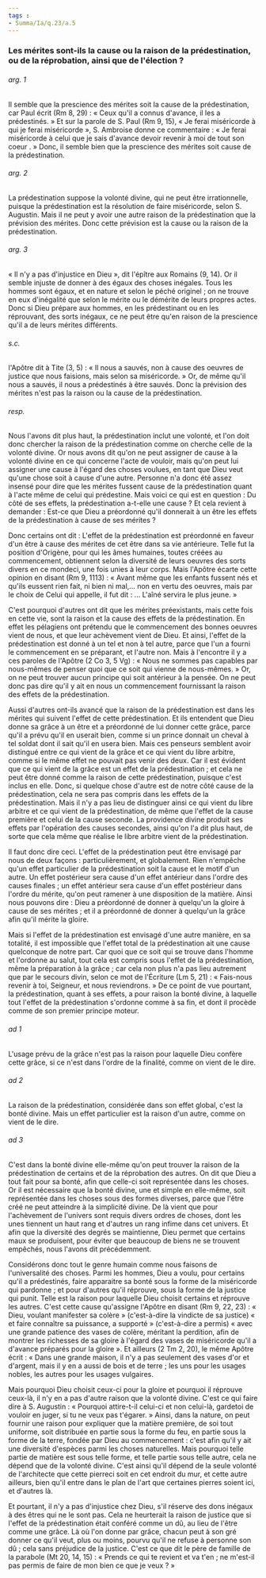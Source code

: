 ```yaml
---
tags : 
- Summa/Ia/q.23/a.5
---
```


### Les mérites sont-ils la cause ou la raison de la prédestination, ou de la réprobation, ainsi que de l'élection ?

###### arg. 1
Il semble que la prescience des mérites soit la cause de la prédestination, car Paul écrit (Rm 8, 29) : « Ceux qu'il a connus d'avance, il les a prédestinés. » Et sur la parole de S. Paul (Rm 9, 15), « Je ferai miséricorde à qui je ferai miséricorde », S. Ambroise donne ce commentaire : « Je ferai miséricorde à celui que je sais d'avance devoir revenir à moi de tout son coeur . » Donc, il semble bien que la prescience des mérites soit cause de la prédestination. 

###### arg. 2
La prédestination suppose la volonté divine, qui ne peut être irrationnelle, puisque la prédestination est la résolution de faire miséricorde, selon S. Augustin. Mais il ne peut y avoir une autre raison de la prédestination que la prévision des mérites. Donc cette prévision est la cause ou la raison de la prédestination. 

###### arg. 3
« Il n'y a pas d'injustice en Dieu », dit l'épître aux Romains (9, 14). Or il semble injuste de donner à des égaux des choses inégales. Tous les hommes sont égaux, et en nature et selon le péché originel ; on ne trouve en eux d'inégalité que selon le mérite ou le démérite de leurs propres actes. Donc si Dieu prépare aux hommes, en les prédestinant ou en les réprouvant, des sorts inégaux, ce ne peut être qu'en raison de la prescience qu'il a de leurs mérites différents. 

###### s.c.
l'Apôtre dit à Tite (3, 5) : « Il nous a sauvés, non à cause des oeuvres de justice que nous faisions, mais selon sa miséricorde. » Or, de même qu'il nous a sauvés, il nous a prédestinés à être sauvés. Donc la prévision des mérites n'est pas la raison ou la cause de la prédestination. 

###### resp.
Nous l'avons dit plus haut, la prédestination inclut une volonté, et l'on doit donc chercher la raison de la prédestination comme on cherche celle de la volonté divine. Or nous avons dit qu'on ne peut assigner de cause à la volonté divine en ce qui concerne l'acte de vouloir, mais qu'on peut lui assigner une cause à l'égard des choses voulues, en tant que Dieu veut qu'une chose soit à cause d'une autre. Personne n'a donc été assez insensé pour dire que les mérites fussent cause de la prédestination quant à l'acte même de celui qui prédestine. Mais voici ce qui est en question : Du côté de ses effets, la prédestination a-t-elle une cause ? Et cela revient à demander : Est-ce que Dieu a préordonné qu'il donnerait à un être les effets de la prédestination à cause de ses mérites ? 

Donc certains ont dit : L'effet de la prédestination est préordonné en faveur d'un être à cause des mérites de cet être dans sa vie antérieure. Telle fut la position d'Origène, pour qui les âmes humaines, toutes créées au commencement, obtiennent selon la diversité de leurs oeuvres des sorts divers en ce mondeci, une fois unies à leur corps. Mais l'Apôtre écarte cette opinion en disant (Rm 9, 1113) : « Avant même que les enfants fussent nés et qu'ils eussent rien fait, ni bien ni mal,... non en vertu des oeuvres, mais par le choix de Celui qui appelle, il fut dit : ... L'aîné servira le plus jeune. » 

C'est pourquoi d'autres ont dit que les mérites préexistants, mais cette fois en cette vie, sont la raison et la cause des effets de la prédestination. En effet les pélagiens ont prétendu que le commencement des bonnes oeuvres vient de nous, et que leur achèvement vient de Dieu. Et ainsi, l'effet de la prédestination est donné à un tel et non à tel autre, parce que l'un a fourni le commencement en se préparant, et l'autre non. Mais à l'encontre il y a ces paroles de l'Apôtre (2 Co 3, 5 Vg) : « Nous ne sommes pas capables par nous-mêmes de penser quoi que ce soit qui vienne de nous-mêmes. » Or, on ne peut trouver aucun principe qui soit antérieur à la pensée. On ne peut donc pas dire qu'il y ait en nous un commencement fournissant la raison des effets de la prédestination. 

Aussi d'autres ont-ils avancé que la raison de la prédestination est dans les mérites qui suivent l'effet de cette prédestination. Et ils entendent que Dieu donne sa grâce à un être et a préordonné de lui donner cette grâce, parce qu'il a prévu qu'il en userait bien, comme si un prince donnait un cheval à tel soldat dont il sait qu'il en usera bien. Mais ces penseurs semblent avoir distingué entre ce qui vient de la grâce et ce qui vient du libre arbitre, comme si le même effet ne pouvait pas venir des deux. Car il est évident que ce qui vient de la grâce est un effet de la prédestination ; et cela ne peut être donné comme la raison de cette prédestination, puisque c'est inclus en elle. Donc, si quelque chose d'autre est de notre côté cause de la prédestination, cela ne sera pas compris dans les effets de la prédestination. Mais il n'y a pas lieu de distinguer ainsi ce qui vient du libre arbitre et ce qui vient de la prédestination, de même que l'effet de la cause première et celui de la cause seconde. La providence divine produit ses effets par l'opération des causes secondes, ainsi qu'on l'a dit plus haut, de sorte que cela même que réalise le libre arbitre vient de la prédestination. 

Il faut donc dire ceci. L'effet de la prédestination peut être envisagé par nous de deux façons : particulièrement, et globalement. Rien n'empêche qu'un effet particulier de la prédestination soit la cause et le motif d'un autre. Un effet postérieur sera cause d'un effet antérieur dans l'ordre des causes finales ; un effet antérieur sera cause d'un effet postérieur dans l'ordre du mérite, qu'on peut ramener à une disposition de la matière. Ainsi nous pouvons dire : Dieu a préordonné de donner à quelqu'un la gloire à cause de ses mérites ; et il a préordonné de donner à quelqu'un la grâce afin qu'il mérite la gloire. 

Mais si l'effet de la prédestination est envisagé d'une autre manière, en sa totalité, il est impossible que l'effet total de la prédestination ait une cause quelconque de notre part. Car quoi que ce soit qui se trouve dans l'homme et l'ordonne au salut, tout cela est compris sous l'effet de la prédestination, même la préparation à la grâce ; car cela non plus n'a pas lieu autrement que par le secours divin, selon ce mot de l'Écriture (Lm 5, 21) : « Fais-nous revenir à toi, Seigneur, et nous reviendrons. » De ce point de vue pourtant, la prédestination, quant à ses effets, a pour raison la bonté divine, à laquelle tout l'effet de la prédestination s'ordonne comme à sa fin, et dont il procède comme de son premier principe moteur. 

###### ad 1
L'usage prévu de la grâce n'est pas la raison pour laquelle Dieu confère cette grâce, si ce n'est dans l'ordre de la finalité, comme on vient de le dire. 

###### ad 2
La raison de la prédestination, considérée dans son effet global, c'est la bonté divine. Mais un effet particulier est la raison d'un autre, comme on vient de le dire. 

###### ad 3
C'est dans la bonté divine elle-même qu'on peut trouver la raison de la prédestination de certains et de la réprobation des autres. On dit que Dieu a tout fait pour sa bonté, afin que celle-ci soit représentée dans les choses. Or il est nécessaire que la bonté divine, une et simple en elle-même, soit représentée dans les choses sous des formes diverses, parce que l'être créé ne peut atteindre à la simplicité divine. De là vient que pour l'achèvement de l'univers sont requis divers ordres de choses, dont les unes tiennent un haut rang et d'autres un rang infime dans cet univers. Et afin que la diversité des degrés se maintienne, Dieu permet que certains maux se produisent, pour éviter que beaucoup de biens ne se trouvent empêchés, nous l'avons dit précédemment. 

Considérons donc tout le genre humain comme nous faisons de l'universalité des choses. Parmi les hommes, Dieu a voulu, pour certains qu'il a prédestinés, faire apparaitre sa bonté sous la forme de la miséricorde qui pardonne ; et pour d'autres qu'il réprouve, sous la forme de la justice qui punit. Telle est la raison pour laquelle Dieu choisit certains et réprouve les autres. C'est cette cause qu'assigne l'Apôtre en disant (Rm 9, 22, 23) : « Dieu, voulant manifester sa colère » (c'est-à-dire la vindicte de sa justice) « et faire connaître sa puissance, a supporté » (c'est-à-dire a permis) « avec une grande patience des vases de colère, méritant la perdition, afin de montrer les richesses de sa gloire à l'égard des vases de miséricorde qu'il a d'avance préparés pour la gloire ». Et ailleurs (2 Tm 2, 20), le même Apôtre écrit : « Dans une grande maison, il n'y a pas seulement des vases d'or et d'argent, mais il y en a aussi de bois et de terre ; les uns pour les usages nobles, les autres pour les usages vulgaires. 

Mais pourquoi Dieu choisit ceux-ci pour la gloire et pourquoi il réprouve ceux-là, il n'y en a pas d'autre raison que la volonté divine. C'est ce qui faire dire à S. Augustin : « Pourquoi attire-t-il celui-ci et non celui-là, gardetoi de vouloir en juger, si tu ne veux pas t'égarer. » Ainsi, dans la nature, on peut fournir une raison pour expliquer que la matière première, de soi tout uniforme, soit distribuée en partie sous la forme du feu, en partie sous la forme de la terre, fondée par Dieu au commencement : c'est afin qu'il y ait une diversité d'espèces parmi les choses naturelles. Mais pourquoi telle partie de matière est sous telle forme, et telle partie sous telle autre, cela ne dépend que de la volonté divine. C'est ainsi qu'il dépend de la seule volonté de l'architecte que cette pierreci soit en cet endroit du mur, et cette autre ailleurs, bien qu'il entre dans le plan de l'art que certaines pierres soient ici, et d'autres là. 

Et pourtant, il n'y a pas d'injustice chez Dieu, s'il réserve des dons inégaux à des êtres qui ne le sont pas. Cela ne heurterait la raison de justice que si l'effet de la prédestination était conféré comme un dû, au lieu de l'être comme une grâce. Là où l'on donne par grâce, chacun peut à son gré donner ce qu'il veut, plus ou moins, pourvu qu'il ne refuse à personne son dû ; cela sans préjudice de la justice. C'est ce que dit le père de famille de la parabole (Mt 20, 14, 15) : « Prends ce qui te revient et va t'en ; ne m'est-il pas permis de faire de mon bien ce que je veux ? » 



